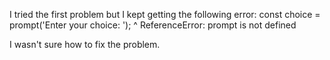 I tried the first problem but I kept getting the following error:
    const choice = prompt('Enter your choice: ');
                     ^
    ReferenceError: prompt is not defined

I wasn't sure how to fix the problem.  
